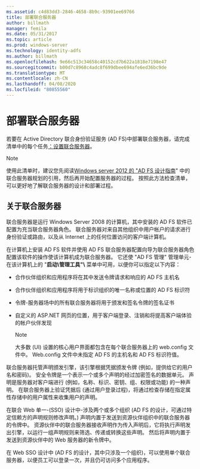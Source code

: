 ```yaml
---
ms.assetid: c4d83dd3-2846-4658-8b9c-93901ee69766
title: 部署联合服务器
author: billmath
manager: femila
ms.date: 05/31/2017
ms.topic: article
ms.prod: windows-server
ms.technology: identity-adfs
ms.author: billmath
ms.openlocfilehash: 9e66c513c34658c40152cd7b622a1818e7198e47
ms.sourcegitcommit: b00d7c8968c4adc8f699dbee694afe6ed36bc9de
ms.translationtype: MT
ms.contentlocale: zh-CN
ms.lasthandoff: 04/08/2020
ms.locfileid: "80855560"
---
```

# <a name="deploying-federation-servers"></a>部署联合服务器

若要在 Active Directory 联合身份验证服务 \(AD FS\)中部署联合服务器，请完成清单中的每个任务[：设置联合服务器](Checklist--Setting-Up-a-Federation-Server.md)。  
  
> [!NOTE]  
> 使用此清单时，建议您先阅读[Windows server 2012 的 "AD FS 设计指南](https://technet.microsoft.com/library/dd807036.aspx)" 中的联合服务器规划的引用，然后再开始配置服务器的过程。 按照此方法检查清单，可以更好地了解联合服务器的设计和部署过程。  
  
## <a name="about-federation-servers"></a>关于联合服务器  
联合服务器是运行 Windows Server 2008 的计算机，其中安装的 AD FS 软件已配置为充当联合服务器角色。 联合服务器对来自其他组织中用户帐户的请求进行身份验证或路由，以及从 Internet 上的任何位置访问的客户端计算机。  
  
在计算机上安装 AD FS 软件并使用 AD FS 联合服务器配置向导为联合服务器角色配置该软件的操作使该计算机成为联合服务器。 它还使 "AD FS 管理" 管理单元\-在该计算机上的 "**启动\\管理工具"\\** 菜单中可用，以便你可以指定以下内容：  
  
-   合作伙伴组织和应用程序将在其中发送令牌请求和响应的 AD FS 主机名  
  
-   合作伙伴组织和应用程序将用于标识组织的唯一名称或位置的 AD FS 标识符  
  
-   令牌\-服务器场中的所有联合服务器将用于颁发和签名令牌的签名证书  
  
-   自定义的 ASP.NET 网页的位置，用于客户端登录、注销和将提高客户端体验的帐户伙伴发现  
  
    > [!NOTE]  
    > 大多数 \(UI\) 设置的核心用户界面都包含在每个联合服务器上的 web.config 文件中。 Web.config 文件中未指定 AD FS 的主机名和 AD FS 标识符值。  
  
联合服务器托管声明颁发引擎，该引擎根据凭据颁发令牌 \(例如，提供给它的用户名和密码\)。 安全令牌是一个表示一个或多个声明的经过加密签名的数据单元。 声明是服务器对客户端进行 \(例如，名称、标识、密钥、组、权限或功能\) 的一种声明。 在联合服务器上验证凭据后 \(通过用户登录过程\)，将通过检查存储在指定属性存储中的用户属性来收集用户的声明。  
  
在联合 Web 单一\-\(SSO\) 设计中\-涉及两个或多个组织 \(AD FS 的设计，可通过特定信赖方的声明规则修改声明。\) 声明内置于发送到资源伙伴组织中的联合服务器的令牌中。 资源伙伴中的联合服务器接收声明作为传入声明后，它将执行声明发出引擎，以运行一组声明规则来筛选、传递或转换这些声明。 然后将声明内置于发送到资源伙伴中的 Web 服务器的新令牌中。  
  
在 Web SSO 设计中 \(AD FS 的设计，其中只涉及一个组织\)，可以使用单个联合服务器，以便员工可以登录一次，并且仍可访问多个应用程序。  
  
